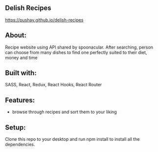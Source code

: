 
## Delish Recipes
https://pushay.github.io/delish-recipes

## About:
Recipe website using API shared by spoonacular. After searching, person can choose from
many dishes to find one perfectly suited to their diet, money and time

## Built with:
SASS, React, Redux, React Hooks, React Router

## Features:
* browse through recipes and sort them to your liking

## Setup:
Clone this repo to your desktop and run npm install to install all the dependencies.
